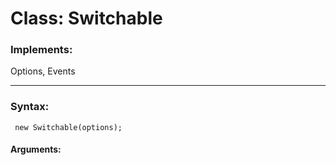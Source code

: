 Class: Switchable 
=============================



### Implements:

Options, Events

-------------------------------------------------------

### Syntax:

	 new Switchable(options);

#### Arguments:
